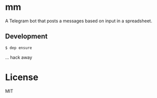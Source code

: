 # mm

A Telegram bot that posts a messages based on input in a spreadsheet.

## Development

```bash
$ dep ensure
```

... hack away

# License

MIT 